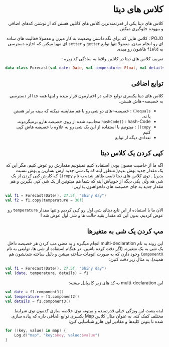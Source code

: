 <div dir="rtl">

# کلاس های دیتا

کلاس های دیتا یکی از قدرتمندترین کلاس های کاتلین هستن که از نوشتن کدهای اضافی و بیهوده جلوگیری میکنن.

POJO : کلاس هایی که برای نگه داشتن وضعیت به کار میرن و معمولا فعالیت های ساده ای رو انجام میدن. معمولا تنها توابع `getter` و `setter` ای مهیا میکنن که اجازه دسترسی به `field` هاشون رو میده.

تعریف کلاس های دیتا در کاتلین واقعا به سادگی کد زیره :

</div>

```kotlin
data class Forecast(val date: Date, val temperature: Float, val details: String)
```

<div dir="rtl">

## توابع اضافی

کلاس های دیتا یکسری توابع جالب در اختیارمون قرار میده و اینها همه جدا از دسترسی به خصیصه¬هاش هستن.
*	`equals()` : خصیصه¬های دو شی رو با هم مقایسه میکنه که ببینه برابر هستن یا نه.
*	`hashCode()` : hash-Code محاسبه شده از روی خصیصه هارو برمیگردونه.
*	`copy()` : میتونیم با استفاده از این یک شی رو به علاوه با خصیصه هاش کپی کنیم
*	تعدادی دیگه از توابع

## کپی کردن یک کلاس دیتا

اگه ما از خاصیت مصون بودن استفاده کنیم نمیتونیم مقدارش رو عوض کنیم، مگر این که یک مقدار جدید بهش بدیم( منظور اینه که یک شی جدید ازش بسازین و بهش نسبت بدین) . توی کلاس های دیتا تابعی ظاهر شده به نام `copy()` که کارش کپی کردن از یک شی هه ولی یکی دیگه از خوبیاش اینه که شما هم میتونین از یک شی کپی بگیرین و هم مقدار جدید به جای خصیصه های دلخواهتون بذارین:

</div>

```kotlin
val f1 = Forecast(Date(), 27.5f, "Shiny day")
val f2 = f1.copy(temperature = 30f)
```

<div dir="rtl">

الان ما با استفاده از این تابع دیتای شی اول رو کپی کردیم و تنها مقدار `temperature` رو عوض کردیم، بدون این که مقدار بقیه حالت ها و شی اول عوض شه !

## مپ کردن یک شی به متغیرها

این روند به نام multi-declaration انجام میگیره و به معنی مپ کردن هر خصیصه داخل یک شی به یک متغیره. (اگر دقت کرده باشین، در هنگام استفاده از شی ها، توابعی به نام `ComponentX` وجود دارن که به صورت اتومات ساخته میشن و دلیل ساخته شدنشون هم همینه). به مثال زیر دقت کنین:
</div>

```kotlin
val f1 = Forecast(Date(), 27.5f, "Shiny day")
val (date, temperature, details) = f1
```

<div dir="rtl">

این multi-declaration به کد های زیر کامپایل میشه:

</div>

```kotlin
val date = f1.component1()
val temperature = f1.component2()
val details = f1.component3()
```

<div dir="rtl">

ایده پشت این ویژگی خیلی قدرتمنده و میتونه توی خلاصه سازی کدمون توی شرایط مختلف کمک کنه. به عنوان مثال کلاس Map یکسری توابع الحاقی داره که پیاده سازی شده تا بتونن کلیدها و مقادیر اون هارو شناسایی کنن:

</div>

```kotlin
for ((key, value) in map) {
    Log.d("map", "key:$key, value:$value")
}
```

